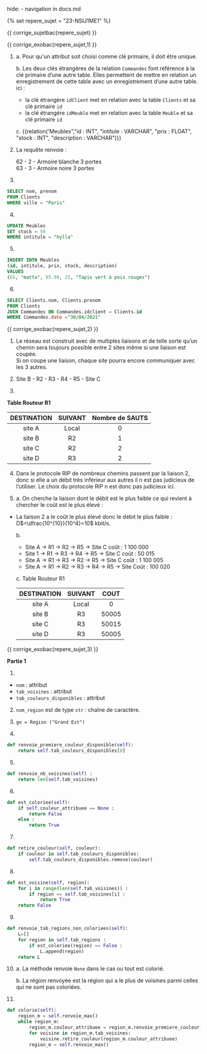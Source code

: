 hide: - navigation  in docs.md

{% set repere_sujet = "23-NSIJ1ME1" %}

{{ corrige_sujetbac(repere_sujet) }}


{{ corrige_exobac(repere_sujet,1) }}

1. 
    a. Pour qu'un attribut soit choisi comme clé primaire, il doit être unique.

    b. Les deux clés étrangères de la relation `Commandes` font référence à la clé primaire d’une autre table. Elles permettent de mettre en relation un enregistrement de cette table avec un enregistrement d’une autre table.  
    ici :  
    - la clé étrangère `idClient` met en relation avec la table `Clients` et sa clé primaire `id`  
    - la clé étrangère `idMeuble` met en relation avec la table `Meuble` et sa clé primaire `id` 


    c. {{relation('Meubles","id : INT", "intitule : VARCHAR", "prix : FLOAT", "stock : INT", "description : VARCHAR")}}

2.  La requête renvoie :  

    62 - 2 - Armoire blanche 3 portes  
    63 - 3 - Armoire noire 3 portes   

3. 

```sql
SELECT nom, prenom
FROM Clients
WHERE ville = "Paris"
```

4. 
```sql
UPDATE Meubles
SET stock = 50
WHERE intitule = "hylla"
```

5. 
```sql
INSERT INTO Meubles
(id, intitule, prix, stock, description)
VALUES
(65, "matta", 95.99, 25, "Tapis vert à pois rouges")
```

6. 
```sql
SELECT Clients.nom, Clients.prenom
FROM Clients
JOIN Commandes ON Commandes.idclient = Clients.id
WHERE Commandes.date ="30/04/2021"
```



{{ corrige_exobac(repere_sujet,2) }}

1.  Le réseau est construit avec de multiples liaisons et de telle sorte qu’un chemin sera toujours possible entre 2 sites même si une liaison est coupée.  
    Si on coupe une liaison, chaque site pourra encore communiquer avec les 3 autres. 

2.  Site B - R2 - R3 - R4 - R5 - Site C

3. 

**Table Routeur R1**  

|DESTINATION | SUIVANT | Nombre de SAUTS |
|:---:|:---:|:---:|
|site A | Local | 0 |
|site B | R2 | 1 |
|site C | R2 | 2 |
|site D | R3 | 2 |

4. Dans le protocole RIP de nombreux chemins passent par la liaison 2, donc si elle a un débit très inférieur aux autres il n est pas judicieux de l’utiliser.  Le choix du protocole RIP n est donc pas judicieux ici.

5.  a. On cherche la liaison dont le débit est le plus faible ce qui revient à chercher le coût est le plus élevé : 
- La liaison 2 a le coût le plus élevé donc le débit le plus faible : D$=\dfrac{10^{10}}{10^4}=10$ kbit/s.

    b. 
    - Site A → R1 → R2 → R5 → Site C coût : 1 100 000  
    - Site 1 → R1 → R3 → R4 → R5 → Site C coût : 50 015  
    - Site A → R1 → R3 → R2 → R5 → Site C coût : 1 100 005  
    - Site A → R1 → R2 → R3 → R4 → R5 → Site Coût : 100 020  


    c. 
    Table Routeur R1  

    |DESTINATION | SUIVANT | COUT |
    |:---:|:---:|:---:|
    |site A | Local | 0 |
    |site B | R3 | 50005 |
    |site C | R3 | 50015 |
    |site D | R3 | 50005 |

  


{{ corrige_exobac(repere_sujet,3) }}

**Partie 1**  


1.  
- `nom` : attribut  
- `tab_voisines` : attribut  
- `tab_couleurs_disponibles` : attribut


2. `nom_region` est de type `str` : chaîne de caractère.

3.  `ge = Region ("Grand Est")`

4. 
```python
def renvoie_premiere_couleur_disponible(self): 
    return self.tab_couleurs_disponibles[0]
```

5.  

```python
def renvoie_nb_voisines(self) :
    return len(self.tab_voisines)
```

6. 
```python
def est_coloriee(self): 
    if self.couleur_attribuee == None :
        return False
    else :
        return True
```

7. 
```python
def retire_couleur(self, couleur):
    if couleur in self.tab_couleurs_disponibles:
        self.tab_couleurs_disponibles.remove(couleur)
```

8.  
```python
def est_voisine(self, region):
    for i in range(len(self.tab_voisines)) :
        if region == self.tab_voisines[i] :
            return True
    return False
```

9. 
```python
def renvoie_tab_regions_non_coloriees(self): 
    L=[]
    for region in self.tab_regions :
        if est_coloriee(region) == False :
            L.append(region)
    return L
```

10. a. La méthode renvoie `None` dans le cas ou tout est colorié.

    b. La région renvoyée est la région qui a le plus de voisines parmi celles qui ne sont pas coloriées.


11. 
```python
def colorie(self):
    region_m = self.renvoie_max()
    while region_m:
        region_m.couleur_attribuee = region_m.renvoie_premiere_couleur_disponible()
        for voisine in region_m.tab_voisines:
            voisine.retire_couleur(region_m.couleur_attribuee)
        region_m = self.renvoie_max()
```
